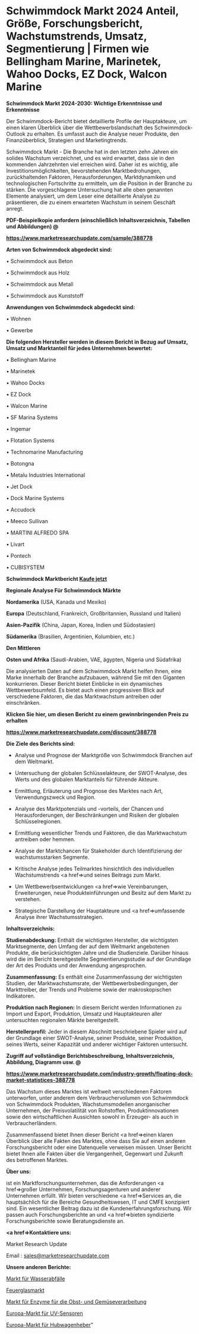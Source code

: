 # Schwimmdock Markt 2024 Anteil, Größe, Forschungsbericht, Wachstumstrends, Umsatz, Segmentierung | Firmen wie Bellingham Marine, Marinetek, Wahoo Docks, EZ Dock, Walcon Marine

<strong>Schwimmdock Markt 2024-2030: Wichtige Erkenntnisse und Erkenntnisse</strong>

Der Schwimmdock-Bericht bietet detaillierte Profile der Hauptakteure, um einen klaren Überblick über die Wettbewerbslandschaft des Schwimmdock-Outlook zu erhalten. Es umfasst auch die Analyse neuer Produkte, den Finanzüberblick, Strategien und Marketingtrends.

Schwimmdock Markt - Die Branche hat in den letzten zehn Jahren ein solides Wachstum verzeichnet, und es wird erwartet, dass sie in den kommenden Jahrzehnten viel erreichen wird. Daher ist es wichtig, alle Investitionsmöglichkeiten, bevorstehenden Marktbedrohungen, zurückhaltenden Faktoren, Herausforderungen, Marktdynamiken und technologischen Fortschritte zu ermitteln, um die Position in der Branche zu stärken. Die vorgeschlagene Untersuchung hat alle oben genannten Elemente analysiert, um dem Leser eine detaillierte Analyse zu präsentieren, die zu einem erwarteten Wachstum in seinem Geschäft anregt.



<strong><b>PDF-Beispielkopie anfordern (einschließlich Inhaltsverzeichnis, Tabellen und Abbildungen) @ </b></strong>

<strong><a href=https://www.marketresearchupdate.com/sample/388778>

<strong>https://www.marketresearchupdate.com/sample/388778</u></a></strong></strong>



<strong>Arten von Schwimmdock abgedeckt sind:</strong>

• Schwimmdock aus Beton

• Schwimmdock aus Holz

• Schwimmdock aus Metall

• Schwimmdock aus Kunststoff



<strong>Anwendungen von Schwimmdock abgedeckt sind:</strong>

• Wohnen

• Gewerbe



<strong>Die folgenden Hersteller werden in diesem Bericht in Bezug auf Umsatz, Umsatz und Marktanteil für jedes Unternehmen bewertet:</strong>

• Bellingham Marine

• Marinetek

• Wahoo Docks

• EZ Dock

• Walcon Marine

• SF Marina Systems

• Ingemar

• Flotation Systems

• Technomarine Manufacturing

• Botongna

• Metalu Industries International

• Jet Dock

• Dock Marine Systems

• Accudock

• Meeco Sullivan

• MARTINI ALFREDO SPA

• Livart

• Pontech

• CUBISYSTEM



<strong>Schwimmdock Marktbericht <a href=https://www.marketresearchupdate.com/buynow/388778>Kaufe jetzt</a></strong>



<strong>Regionale Analyse Für Schwimmdock Märkte</strong>



<strong>Nordamerika</strong> (USA, Kanada und Mexiko)



<strong>Europa</strong> (Deutschland, Frankreich, Großbritannien, Russland und Italien)



<strong>Asien-Pazifik</strong> (China, Japan, Korea, Indien und Südostasien)



<strong>Südamerika</strong> (Brasilien, Argentinien, Kolumbien, etc.)



<strong>Den Mittleren</strong> 

<strong>Osten und Afrika</strong> (Saudi-Arabien, VAE, ägypten, Nigeria und Südafrika)

Die analysierten Daten auf dem Schwimmdock Markt helfen Ihnen, eine Marke innerhalb der Branche aufzubauen, während Sie mit den Giganten konkurrieren. Dieser Bericht bietet Einblicke in ein dynamisches Wettbewerbsumfeld. Es bietet auch einen progressiven Blick auf verschiedene Faktoren, die das Marktwachstum antreiben oder einschränken.



<strong>Klicken Sie hier, um diesen Bericht zu einem gewinnbringenden Preis zu erhalten
</strong>

<strong><a href=https://www.marketresearchupdate.com/discount/388778>https://www.marketresearchupdate.com/discount/388778</b></u></strong></a>



<strong>Die Ziele des Berichts sind:</strong>

- Analyse und Prognose der Marktgröße von Schwimmdock Branchen auf dem Weltmarkt.

- Untersuchung der globalen Schlüsselakteure, der SWOT-Analyse, des Werts und des globalen Marktanteils für führende Akteure.

- Ermittlung, Erläuterung und Prognose des Marktes nach Art, Verwendungszweck und Region.

- Analyse des Marktpotenzials und -vorteils, der Chancen und Herausforderungen, der Beschränkungen und Risiken der globalen Schlüsselregionen.

- Ermittlung wesentlicher Trends und Faktoren, die das Marktwachstum antreiben oder hemmen.

- Analyse der Marktchancen für Stakeholder durch Identifizierung der wachstumsstarken Segmente.

- Kritische Analyse jedes Teilmarktes hinsichtlich des individuellen Wachstumstrends <a href=>und</a> seines Beitrags zum Markt.

- Um Wettbewerbsentwicklungen <a href=>wie</a> Vereinbarungen, Erweiterungen, neue Produkteinführungen und Besitz auf dem Markt zu verstehen.

- Strategische Darstellung der Hauptakteure und <a href=>umfas</a>sende Analyse ihrer Wachstumsstrategien.



<strong>Inhaltsverzeichnis:</strong>



<strong>Studienabdeckung:</strong> Enthält die wichtigsten Hersteller, die wichtigsten Marktsegmente, den Umfang der auf dem Weltmarkt angebotenen Produkte, die berücksichtigten Jahre und die Studienziele. Darüber hinaus wird die im Bericht bereitgestellte Segmentierungsstudie auf der Grundlage der Art des Produkts und der Anwendung angesprochen.



<strong>Zusammenfassung:</strong> Es enthält eine Zusammenfassung der wichtigsten Studien, der Marktwachstumsrate, der Wettbewerbsbedingungen, der Markttreiber, der Trends und Probleme sowie der makroskopischen Indikatoren.



<strong>Produktion nach Regionen:</strong> In diesem Bericht werden Informationen zu Import und Export, Produktion, Umsatz und Hauptakteuren aller untersuchten regionalen Märkte bereitgestellt.



<strong>Herstellerprofil:</strong> Jeder in diesem Abschnitt beschriebene Spieler wird auf der Grundlage einer SWOT-Analyse, seiner Produkte, seiner Produktion, seines Werts, seiner Kapazität und anderer wichtiger Faktoren untersucht.



<strong><b>Zugriff auf vollständige Berichtsbeschreibung, Inhaltsverzeichnis, Abbildung, Diagramm usw. @ </b></strong>

<strong><a href=https://www.marketresearchupdate.com/industry-growth/floating-dock-market-statistices-388778>https://www.marketresearchupdate.com/industry-growth/floating-dock-market-statistices-388778</a></strong>

Das Wachstum dieses Marktes ist weltweit verschiedenen Faktoren unterworfen, unter anderem dem Verbrauchervolumen von Schwimmdock von Schwimmdock Produkten, Wachstumsmodellen anorganischer Unternehmen, der Preisvolatilität von Rohstoffen, Produktinnovationen sowie den wirtschaftlichen Aussichten sowohl in Erzeuger- als auch in Verbraucherländern.

Zusammenfassend bietet Ihnen dieser Bericht <a href=>einen</a> klaren Überblick über alle Fakten des Marktes, ohne dass Sie auf einen anderen Forschungsbericht oder eine Datenquelle verweisen müssen. Unser Bericht bietet Ihnen alle Fakten über die Vergangenheit, Gegenwart und Zukunft des betroffenen Marktes.



<strong>Über uns:</strong>

 ist ein Marktforschungsunternehmen, das die Anforderungen <a href=>großer</a> Unternehmen, Forschungsagenturen und anderer Unternehmen erfüllt. Wir bieten verschiedene <a href=>Services</a> an, die hauptsächlich für die Bereiche Gesundheitswesen, IT und CMFE konzipiert sind. Ein wesentlicher Beitrag dazu ist die Kundenerfahrungsforschung. Wir passen auch Forschungsberichte an und <a href=>bieten</a> syndizierte Forschungsberichte sowie Beratungsdienste an.



<strong><a href=>Kontaktiere uns:</a></strong>

Market Research Update

Email : sales@marketresearchupdate.com



<strong>Unsere anderen Berichte:</strong>

<a href=https://www.linkedin.com/pulse/water-waste-market-2023-trends-new-research-report>Markt für Wasserabfälle</a>

<a href=https://www.linkedin.com/pulse/fire-glass-market-size-share-outlook-growth-prospects>Feuerglasmarkt</a>

<a href=https://www.linkedin.com/pulse/fruit-vegetable-processing-enzymes-market-analysis>Markt für Enzyme für die Obst- und Gemüseverarbeitung</a>

<a href=https://www.linkedin.com/pulse/europe-uv-sensor-market-continues-rapid-growth>Europa-Markt für UV-Sensoren</a>

<a href=https://www.linkedin.com/pulse/europe-pallet-truck-jack-market-size-growth-set-surge>Europa-Markt für Hubwagenheber</a>"

